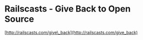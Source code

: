 <!--
id: 2314593961
link: http://tumblr.atmos.org/post/2314593961/railscasts-give-back-to-open-source
slug: railscasts-give-back-to-open-source
date: Tue Dec 14 2010 11:09:06 GMT-0800 (PST)
publish: 2010-12-014
tags: 
title: Railscasts - Give Back to Open Source
-->


Railscasts - Give Back to Open Source
=====================================

[http://railscasts.com/give\_back](http://railscasts.com/give_back)

